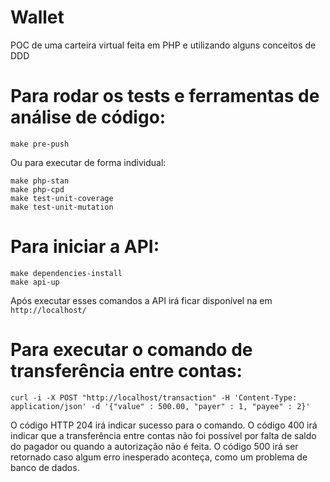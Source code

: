 # Wallet

POC de uma carteira virtual feita em PHP e utilizando alguns conceitos de DDD

# Para rodar os tests e ferramentas de análise de código:
```
make pre-push
```

Ou para executar de forma individual:
```
make php-stan
make php-cpd
make test-unit-coverage
make test-unit-mutation
```


# Para iniciar a API:
```
make dependencies-install
make api-up
```

Após executar esses comandos a API irá ficar disponível na em `http://localhost/`

# Para executar o comando de transferência entre contas:
```
curl -i -X POST "http://localhost/transaction" -H 'Content-Type: application/json' -d '{"value" : 500.00, "payer" : 1, "payee" : 2}'
```

O código HTTP 204 irá indicar sucesso para o comando. O código 400 irá indicar que a transferência entre contas não foi possível por falta de saldo do pagador ou quando a autorização não é feita. O código 500 irá ser retornado caso algum erro inesperado aconteça, como um problema de banco de dados.
